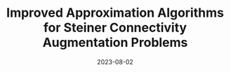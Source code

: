 ---
title: "Improved Approximation Algorithms for Steiner Connectivity Augmentation Problems"
collection: publications
date: 2023-08-02
venue: 'preprint'
fileurl: 'https://arxiv.org/pdf/2308.08690.pdf'
authors: 'Mik Zlatin'
---